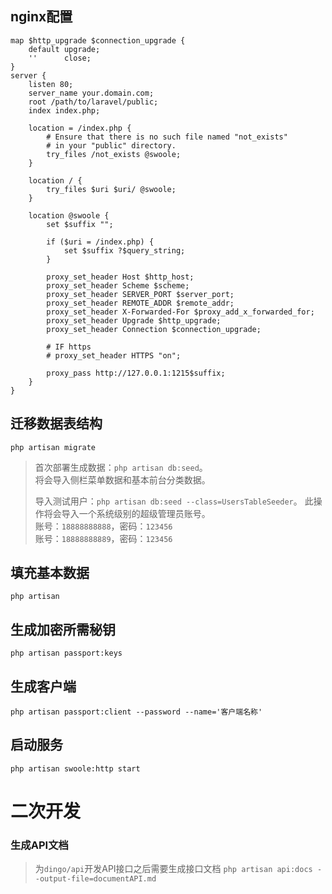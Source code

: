 
## nginx配置
```
map $http_upgrade $connection_upgrade {
    default upgrade;
    ''      close;
}
server {
    listen 80;
    server_name your.domain.com;
    root /path/to/laravel/public;
    index index.php;

    location = /index.php {
        # Ensure that there is no such file named "not_exists"
        # in your "public" directory.
        try_files /not_exists @swoole;
    }

    location / {
        try_files $uri $uri/ @swoole;
    }

    location @swoole {
        set $suffix "";

        if ($uri = /index.php) {
            set $suffix ?$query_string;
        }

        proxy_set_header Host $http_host;
        proxy_set_header Scheme $scheme;
        proxy_set_header SERVER_PORT $server_port;
        proxy_set_header REMOTE_ADDR $remote_addr;
        proxy_set_header X-Forwarded-For $proxy_add_x_forwarded_for;
        proxy_set_header Upgrade $http_upgrade;
        proxy_set_header Connection $connection_upgrade;

        # IF https
        # proxy_set_header HTTPS "on";

        proxy_pass http://127.0.0.1:1215$suffix;
    }
}
```

## 迁移数据表结构
`php artisan migrate`
> 首次部署生成数据：`php artisan db:seed`。   
> 将会导入侧栏菜单数据和基本前台分类数据。
> 
> 导入测试用户：`php artisan db:seed --class=UsersTableSeeder`。
> 此操作将会导入一个系统级别的超级管理员账号。   
> 账号：`18888888888`，密码：`123456`   
> 账号：`18888888889`，密码：`123456`   

## 填充基本数据
`php artisan `

## 生成加密所需秘钥
`php artisan passport:keys`

## 生成客户端
`php artisan passport:client --password --name='客户端名称'`

## 启动服务
`php artisan swoole:http start`


# 二次开发

### 生成API文档
> 为`dingo/api`开发API接口之后需要生成接口文档
`php artisan api:docs --output-file=documentAPI.md`

